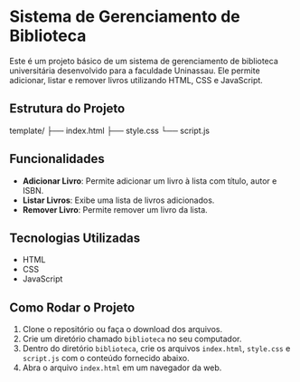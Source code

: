 # Sistema de Gerenciamento de Biblioteca

Este é um projeto básico de um sistema de gerenciamento de biblioteca universitária desenvolvido para a faculdade Uninassau. Ele permite adicionar, listar e remover livros utilizando HTML, CSS e JavaScript.

## Estrutura do Projeto
template/
├── index.html
├── style.css
└── script.js

## Funcionalidades

- **Adicionar Livro**: Permite adicionar um livro à lista com título, autor e ISBN.
- **Listar Livros**: Exibe uma lista de livros adicionados.
- **Remover Livro**: Permite remover um livro da lista.

## Tecnologias Utilizadas

- HTML
- CSS
- JavaScript

## Como Rodar o Projeto

1. Clone o repositório ou faça o download dos arquivos.
2. Crie um diretório chamado `biblioteca` no seu computador.
3. Dentro do diretório `biblioteca`, crie os arquivos `index.html`, `style.css` e `script.js` com o conteúdo fornecido abaixo.
4. Abra o arquivo `index.html` em um navegador da web.
